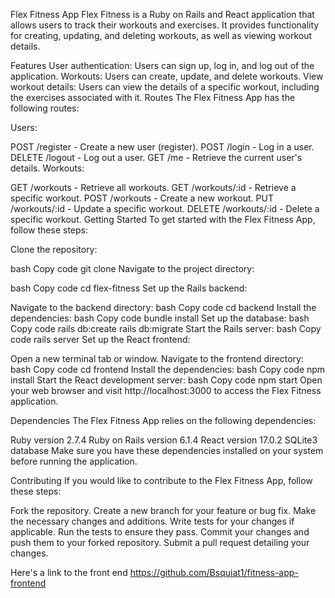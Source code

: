 Flex Fitness App
Flex Fitness is a Ruby on Rails and React application that allows users to track their workouts and exercises. It provides functionality for creating, updating, and deleting workouts, as well as viewing workout details.

Features
User authentication: Users can sign up, log in, and log out of the application.
Workouts: Users can create, update, and delete workouts.
View workout details: Users can view the details of a specific workout, including the exercises associated with it.
Routes
The Flex Fitness App has the following routes:

Users:

POST /register - Create a new user (register).
POST /login - Log in a user.
DELETE /logout - Log out a user.
GET /me - Retrieve the current user's details.
Workouts:

GET /workouts - Retrieve all workouts.
GET /workouts/:id - Retrieve a specific workout.
POST /workouts - Create a new workout.
PUT /workouts/:id - Update a specific workout.
DELETE /workouts/:id - Delete a specific workout.
Getting Started
To get started with the Flex Fitness App, follow these steps:

Clone the repository:

bash
Copy code
git clone 
Navigate to the project directory:

bash
Copy code
cd flex-fitness
Set up the Rails backend:

Navigate to the backend directory:
bash
Copy code
cd backend
Install the dependencies:
bash
Copy code
bundle install
Set up the database:
bash
Copy code
rails db:create
rails db:migrate
Start the Rails server:
bash
Copy code
rails server
Set up the React frontend:

Open a new terminal tab or window.
Navigate to the frontend directory:
bash
Copy code
cd frontend
Install the dependencies:
bash
Copy code
npm install
Start the React development server:
bash
Copy code
npm start
Open your web browser and visit http://localhost:3000 to access the Flex Fitness application.

Dependencies
The Flex Fitness App relies on the following dependencies:

Ruby version 2.7.4
Ruby on Rails version 6.1.4
React version 17.0.2
SQLite3 database
Make sure you have these dependencies installed on your system before running the application.

Contributing
If you would like to contribute to the Flex Fitness App, follow these steps:

Fork the repository.
Create a new branch for your feature or bug fix.
Make the necessary changes and additions.
Write tests for your changes if applicable.
Run the tests to ensure they pass.
Commit your changes and push them to your forked repository.
Submit a pull request detailing your changes.

Here's a link to the front end    https://github.com/Bsquiat1/fitness-app-frontend
